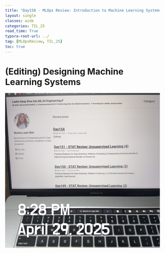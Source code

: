 ```yaml
---
title: "Day158 - MLOps Review: Introduction to Machine Learning Systems Design (4)"
layout: single
classes: wide
categories: TIL_25
read_time: True
typora-root-url: ../
tag: [MLOpsReview, TIL_25]
toc: true 
---
```


# (Editing) Designing Machine Learning Systems

![5E060BD4-FF0F-432D-9E90-94141FFACA10_1_105_c](../../images/2025-04-29-TIL25_Day158/5E060BD4-FF0F-432D-9E90-94141FFACA10_1_105_c.jpeg)

<br>


